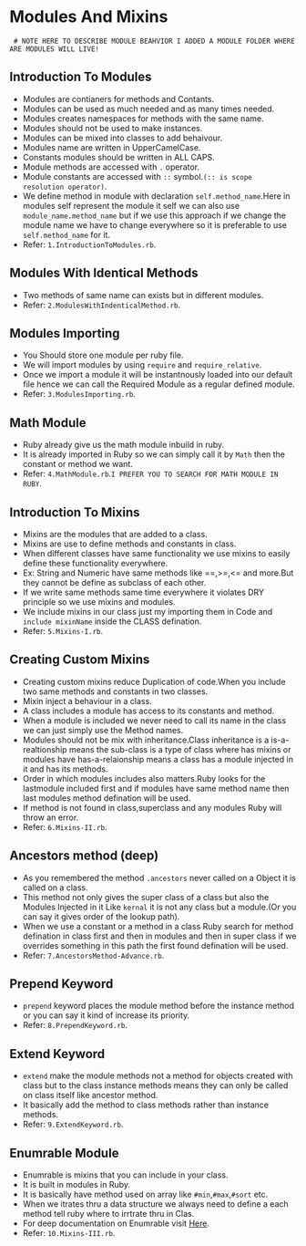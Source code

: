 # Modules And Mixins
` # NOTE HERE TO DESCRIBE MODULE BEAHVIOR I ADDED A MODULE FOLDER WHERE ARE MODULES WILL LIVE!`
 ## Introduction To Modules
  - Modules are contianers for methods and Contants.
  - Modules can be used as much needed and as many times needed.
  - Modules creates namespaces for methods with the same name.
  - Modules should not be used to make instances.
  - Modules can be mixed into classes to add behaivour.
  - Modules name are written in UpperCamelCase.
  - Constants modules should be written in ALL CAPS.
  - Module methods are accessed with `.` operator.
  - Module constants are accessed with `::` symbol.`(:: is scope resolution operator)`.
  - We define method in module with declaration `self.method_name`.Here in modules self represent the module it self we can also use `module_name.method_name` but if we use this approach if we change the module name we have to change everywhere so it is preferable to use `self.method_name` for it.
  - Refer: `1.IntroductionToModules.rb`.

 ## Modules With Identical Methods
  - Two methods of same name can exists but in different modules.
  - Refer: `2.ModulesWithIndenticalMethod.rb`.

 ## Modules Importing
  - You Should store one module per ruby file.
  - We will import modules by using `require` and `require_relative`.
  - Once we import a module it will be instantnously loaded into our default file hence we can call the Required Module as a regular defined module.
  - Refer: `3.ModulesImporting.rb`.

 ## Math Module
  - Ruby already give us the math module inbuild in ruby.
  - It is already imported in Ruby so we can simply call it by `Math` then the constant or method we want.
  - Refer: `4.MathModule.rb`.`I PREFER YOU TO SEARCH FOR MATH MODULE IN RUBY`.

 ## Introduction To Mixins
  - Mixins are the modules that are added to a class.
  - Mixins are use to define methods and constants in class.
  - When different classes have same functionality we use mixins to easily define these functionality everywhere.
  - Ex: String and Numeric have same methods like ==,>=,<= and more.But they cannot be define as subclass of each other.
  - If we write same methods same time everywhere it violates DRY principle so we use mixins and modules.
  - We include mixins in our class just my importing them in Code and `include mixinName` inside the CLASS defination.
  - Refer: `5.Mixins-I.rb`.

 ## Creating Custom Mixins
  - Creating custom mixins reduce Duplication of code.When you include two same methods and constants in two classes.
  - Mixin inject a behaviour in a class.
  - A class includes a module has access to its constants and method.
  - When a module is included we never need to call its name in the class we can just simply use the Method names.
  - Modules should not be mix with inheritance.Class inheritance is a is-a-realtionship means the sub-class is a type of class where has mixins or modules  have has-a-relaionship means a class has a module injected in it and has its methods.
  - Order in which modules includes also matters.Ruby looks for the lastmodule included first and if modules have same method name then last modules method defination will be used.
  - If method is not found in class,superclass and any modules Ruby will throw an error.
  - Refer: `6.Mixins-II.rb`.

 ## Ancestors method (deep)
  - As you remembered the method `.ancestors` never called on a Object it is called on a class.
  - This method not only gives the super class of a class but also the Modules Injected in it Like `kernal` it is not any class but a module.(Or you can say it gives order of the lookup path).
  - When we use a constant or a method in a class Ruby search for method defination in class first and then in modules and then in super class if we overrides something in this path the first found defination will be used.
  - Refer: `7.AncestorsMethod-Advance.rb`. 

 ## Prepend Keyword
  - `prepend` keyword places the module method before the instance method or you can say it kind of increase its priority.
  - Refer: `8.PrependKeyword.rb`.

 ## Extend Keyword
  - `extend` make the module methods not a method for objects created with class but to the class instance methods means they can only be called on class itself like ancestor method.
  - It basically add the method to class methods rather than instance methods.
  - Refer: `9.ExtendKeyword.rb`.

 ## Enumrable Module
  - Enumrable is mixins that you can include in your class.
  - It is built in modules in Ruby.
  - It is basically have method used on array like `#min`,`#max`,`#sort` etc.
  - When we itrates thru a data structure we always need to define a each method tell ruby where to irrtrate thru in Clas.
  - For deep documentation on Enumrable visit [Here](https://ruby-doc.org/core-3.0.0/Enumerable.html).
  - Refer: `10.Mixins-III.rb`.